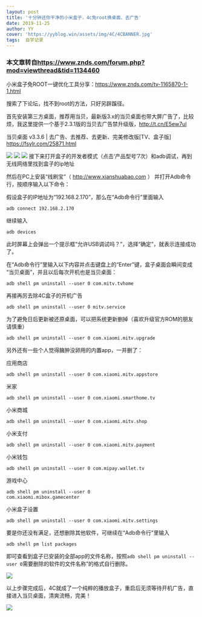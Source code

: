 ```yaml
---
layout: post
title: '十分钟还你干净的小米盒子，4c免root换桌面、去广告'
date: 2019-11-25
author: YY
cover: 'https://yyblog.win/assets/img/4C/4CBANNER.jpg'
tags:  自学记录 
---
```

### 本文章转自<a href="https://www.znds.com/forum.php?mod=viewthread&tid=1134460">https://www.znds.com/forum.php?mod=viewthread&tid=1134460</a>


小米盒子免ROOT一键优化工具分享：https://www.znds.com/tv-1165870-1-1.html


搜索了下论坛，找不到root的方法，只好另辟蹊径。


首先安装第三方桌面，推荐用当贝，最新版3.x的当贝桌面也带大屏广告了，比较烦，我这里提供一个基于2.3.1版的当贝去广告禁升级版，http://t.cn/E5ew7ul


当贝桌面 v3.3.6 | 去广告、去推荐、去更新、完美修改版[TV、盒子版]
<a href="https://fsylr.com/25871.html">https://fsylr.com/25871.html</a>


![](https://yyblog.win/assets/img/4C/4C1.jpg)
![](https://yyblog.win/assets/img/4C/4C2.jpg)
![](https://yyblog.win/assets/img/4C/4C3.jpg)
接下来打开盒子的开发者模式（点击‘产品型号’7次）和adb调试，再到无线网络里找到盒子的ip地址


然后在PC上安装“线刷宝”（ http://www.xianshuabao.com ）  并打开Adb命令行，按顺序输入以下命令：


假设盒子的IP地址为“192.168.2.170”，那么在“Adb命令行”里面输入
```
adb connect 192.168.2.170
```

继续输入
```
adb devices
```

此时屏幕上会弹出一个提示框“允许USB调试吗？”，选择“确定”，就表示连接成功了。


在“Adb命令行”里输入以下内容并点击键盘上的“Enter”键，盒子桌面会瞬间变成 “当贝桌面”，并且以后每次开机也是当贝桌面：
```
adb shell pm uninstall --user 0 com.mitv.tvhome
```

再接再厉去除4C盒子的开机广告
```
adb shell pm uninstall --user 0 mitv.service
```
为了避免日后更新被还原桌面，可以把系统更新删掉（喜欢升级官方ROM的朋友请慎重）

```
adb shell pm uninstall --user 0 com.xiaomi.mitv.upgrade
```


另外还有一些个人觉得臃肿没卵用的内置app，一并删了：

应用商店
```
adb shell pm uninstall --user 0 com.xiaomi.mitv.appstore
```
米家
```
adb shell pm uninstall --user 0 com.xiaomi.smarthome.tv
```
小米商城
```
adb shell pm uninstall --user 0 com.xiaomi.mitv.shop
```
小米支付
```
adb shell pm uninstall --user 0 com.xiaomi.mitv.payment
```
小米钱包
```
adb shell pm uninstall --user 0 com.mipay.wallet.tv
```
游戏中心
```
adb shell pm uninstall --user 0 
com.xiaomi.mibox.gamecenter
```
小米盒子设置
```
adb shell pm uninstall --user 0 com.xiaomi.mitv.settings
```

要是你还没有满足，还想删除其他软件，可继续在“Adb命令行”里输入
```
adb shell pm list packages
```
即可查看到盒子已安装的全部app的文件名称，按照`adb shell pm uninstall --user 0`需要删除的软件的文件名称”的格式自行删除。

![](https://yyblog.win/assets/img/4C/4C4.jpg)

以上步骤完成后，4C就成了一个纯粹的播放盒子，重启后无须等待开机广告，直接进入当贝桌面，清爽流畅，完美！

![](https://yyblog.win/assets/img/4C/4C5.jpg)